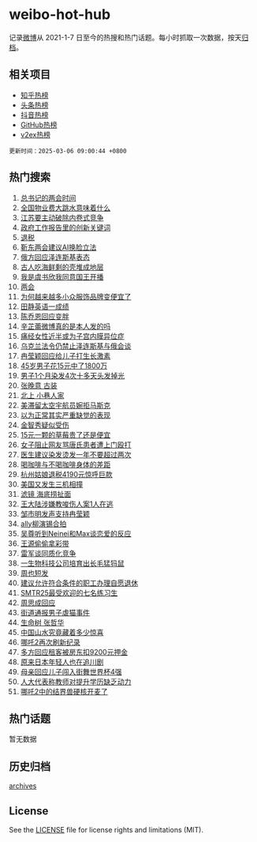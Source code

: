 # weibo-hot-hub

记录[微博](https://www.weibo.com)从 2021-1-7 日至今的热搜和热门话题。每小时抓取一次数据，按天[归档](archives)。

## 相关项目

- [知乎热榜](https://github.com/lonnyzhang423/zhihu-hot-hub)
- [头条热榜](https://github.com/lonnyzhang423/toutiao-hot-hub)
- [抖音热榜](https://github.com/lonnyzhang423/douyin-hot-hub)
- [GitHub热榜](https://github.com/lonnyzhang423/github-hot-hub)
- [v2ex热榜](https://github.com/lonnyzhang423/v2ex-hot-hub)


`更新时间：2025-03-06 09:00:44 +0800`

## 热门搜索

1. [总书记的两会时间](https://m.weibo.cn/search?containerid=100103type%3D1%26t%3D10%26q%3D%23%E6%80%BB%E4%B9%A6%E8%AE%B0%E7%9A%84%E4%B8%A4%E4%BC%9A%E6%97%B6%E9%97%B4%23&stream_entry_id=51&isnewpage=1&extparam=seat%3D1%26stream_entry_id%3D51%26c_type%3D51%26pos%3D0%26cate%3D10103%26dgr%3D0%26q%3D%2523%25E6%2580%25BB%25E4%25B9%25A6%25E8%25AE%25B0%25E7%259A%2584%25E4%25B8%25A4%25E4%25BC%259A%25E6%2597%25B6%25E9%2597%25B4%2523%26filter_type%3Drealtimehot%26display_time%3D1741222842%26pre_seqid%3D174122284284403521618122)
1. [全国物业费大跳水意味着什么](https://m.weibo.cn/search?containerid=100103type%3D1%26t%3D10%26q%3D%23%E5%85%A8%E5%9B%BD%E7%89%A9%E4%B8%9A%E8%B4%B9%E5%A4%A7%E8%B7%B3%E6%B0%B4%E6%84%8F%E5%91%B3%E7%9D%80%E4%BB%80%E4%B9%88%23&stream_entry_id=31&isnewpage=1&extparam=seat%3D1%26stream_entry_id%3D31%26q%3D%2523%25E5%2585%25A8%25E5%259B%25BD%25E7%2589%25A9%25E4%25B8%259A%25E8%25B4%25B9%25E5%25A4%25A7%25E8%25B7%25B3%25E6%25B0%25B4%25E6%2584%258F%25E5%2591%25B3%25E7%259D%2580%25E4%25BB%2580%25E4%25B9%2588%2523%26dgr%3D0%26realpos%3D1%26band_rank%3D1%26filter_type%3Drealtimehot%26flag%3D1%26pos%3D0%26cate%3D5001%26lcate%3D5001%26c_type%3D31%26display_time%3D1741222842%26pre_seqid%3D174122284284403521618122)
1. [江苏要主动破除内卷式竞争](https://m.weibo.cn/search?containerid=100103type%3D1%26t%3D10%26q%3D%23%E6%B1%9F%E8%8B%8F%E8%A6%81%E4%B8%BB%E5%8A%A8%E7%A0%B4%E9%99%A4%E5%86%85%E5%8D%B7%E5%BC%8F%E7%AB%9E%E4%BA%89%23&stream_entry_id=31&isnewpage=1&extparam=seat%3D1%26stream_entry_id%3D31%26q%3D%2523%25E6%25B1%259F%25E8%258B%258F%25E8%25A6%2581%25E4%25B8%25BB%25E5%258A%25A8%25E7%25A0%25B4%25E9%2599%25A4%25E5%2586%2585%25E5%258D%25B7%25E5%25BC%258F%25E7%25AB%259E%25E4%25BA%2589%2523%26dgr%3D0%26realpos%3D2%26band_rank%3D2%26filter_type%3Drealtimehot%26flag%3D0%26pos%3D1%26cate%3D5001%26lcate%3D5001%26c_type%3D31%26display_time%3D1741222842%26pre_seqid%3D174122284284403521618122)
1. [政府工作报告里的创新关键词](https://m.weibo.cn/search?containerid=100103type%3D1%26t%3D10%26q%3D%23%E6%94%BF%E5%BA%9C%E5%B7%A5%E4%BD%9C%E6%8A%A5%E5%91%8A%E9%87%8C%E7%9A%84%E5%88%9B%E6%96%B0%E5%85%B3%E9%94%AE%E8%AF%8D%23&stream_entry_id=31&isnewpage=1&extparam=seat%3D1%26stream_entry_id%3D31%26q%3D%2523%25E6%2594%25BF%25E5%25BA%259C%25E5%25B7%25A5%25E4%25BD%259C%25E6%258A%25A5%25E5%2591%258A%25E9%2587%258C%25E7%259A%2584%25E5%2588%259B%25E6%2596%25B0%25E5%2585%25B3%25E9%2594%25AE%25E8%25AF%258D%2523%26dgr%3D0%26realpos%3D3%26band_rank%3D3%26filter_type%3Drealtimehot%26flag%3D0%26pos%3D2%26cate%3D5001%26lcate%3D5001%26c_type%3D31%26display_time%3D1741222842%26pre_seqid%3D174122284284403521618122)
1. [退税](https://m.weibo.cn/search?containerid=100103type%3D1%26t%3D10%26q%3D%E9%80%80%E7%A8%8E&stream_entry_id=31&isnewpage=1&extparam=seat%3D1%26stream_entry_id%3D31%26q%3D%25E9%2580%2580%25E7%25A8%258E%26dgr%3D0%26realpos%3D4%26band_rank%3D4%26filter_type%3Drealtimehot%26flag%3D2%26pos%3D3%26cate%3D5001%26lcate%3D5001%26c_type%3D31%26display_time%3D1741222842%26pre_seqid%3D174122284284403521618122)
1. [靳东两会建议AI换脸立法](https://m.weibo.cn/search?containerid=100103type%3D1%26t%3D10%26q%3D%23%E9%9D%B3%E4%B8%9C%E4%B8%A4%E4%BC%9A%E5%BB%BA%E8%AE%AEAI%E6%8D%A2%E8%84%B8%E7%AB%8B%E6%B3%95%23&stream_entry_id=31&isnewpage=1&extparam=seat%3D1%26stream_entry_id%3D31%26q%3D%2523%25E9%259D%25B3%25E4%25B8%259C%25E4%25B8%25A4%25E4%25BC%259A%25E5%25BB%25BA%25E8%25AE%25AEAI%25E6%258D%25A2%25E8%2584%25B8%25E7%25AB%258B%25E6%25B3%2595%2523%26dgr%3D0%26realpos%3D5%26band_rank%3D5%26filter_type%3Drealtimehot%26flag%3D0%26pos%3D4%26cate%3D5001%26lcate%3D5001%26c_type%3D31%26display_time%3D1741222842%26pre_seqid%3D174122284284403521618122)
1. [俄方回应泽连斯基表态](https://m.weibo.cn/search?containerid=100103type%3D1%26t%3D10%26q%3D%23%E4%BF%84%E6%96%B9%E5%9B%9E%E5%BA%94%E6%B3%BD%E8%BF%9E%E6%96%AF%E5%9F%BA%E8%A1%A8%E6%80%81%23&stream_entry_id=31&isnewpage=1&extparam=seat%3D1%26stream_entry_id%3D31%26q%3D%2523%25E4%25BF%2584%25E6%2596%25B9%25E5%259B%259E%25E5%25BA%2594%25E6%25B3%25BD%25E8%25BF%259E%25E6%2596%25AF%25E5%259F%25BA%25E8%25A1%25A8%25E6%2580%2581%2523%26dgr%3D0%26realpos%3D6%26band_rank%3D6%26filter_type%3Drealtimehot%26flag%3D1%26pos%3D5%26cate%3D5001%26lcate%3D5001%26c_type%3D31%26display_time%3D1741222842%26pre_seqid%3D174122284284403521618122)
1. [古人吃海鲜剩的壳堆成地层](https://m.weibo.cn/search?containerid=100103type%3D1%26t%3D10%26q%3D%23%E5%8F%A4%E4%BA%BA%E5%90%83%E6%B5%B7%E9%B2%9C%E5%89%A9%E7%9A%84%E5%A3%B3%E5%A0%86%E6%88%90%E5%9C%B0%E5%B1%82%23&stream_entry_id=31&isnewpage=1&extparam=seat%3D1%26stream_entry_id%3D31%26q%3D%2523%25E5%258F%25A4%25E4%25BA%25BA%25E5%2590%2583%25E6%25B5%25B7%25E9%25B2%259C%25E5%2589%25A9%25E7%259A%2584%25E5%25A3%25B3%25E5%25A0%2586%25E6%2588%2590%25E5%259C%25B0%25E5%25B1%2582%2523%26dgr%3D0%26realpos%3D7%26band_rank%3D7%26filter_type%3Drealtimehot%26flag%3D0%26pos%3D6%26cate%3D5001%26lcate%3D5001%26c_type%3D31%26display_time%3D1741222842%26pre_seqid%3D174122284284403521618122)
1. [我是虞书欣我同意国王开播](https://m.weibo.cn/search?containerid=100103type%3D1%26t%3D10%26q%3D%23%E6%88%91%E6%98%AF%E8%99%9E%E4%B9%A6%E6%AC%A3%E6%88%91%E5%90%8C%E6%84%8F%E5%9B%BD%E7%8E%8B%E5%BC%80%E6%92%AD%23&stream_entry_id=31&isnewpage=1&extparam=seat%3D1%26stream_entry_id%3D31%26q%3D%2523%25E6%2588%2591%25E6%2598%25AF%25E8%2599%259E%25E4%25B9%25A6%25E6%25AC%25A3%25E6%2588%2591%25E5%2590%258C%25E6%2584%258F%25E5%259B%25BD%25E7%258E%258B%25E5%25BC%2580%25E6%2592%25AD%2523%26dgr%3D0%26realpos%3D8%26band_rank%3D8%26filter_type%3Drealtimehot%26flag%3D1%26pos%3D7%26cate%3D5001%26lcate%3D5001%26c_type%3D31%26display_time%3D1741222842%26pre_seqid%3D174122284284403521618122)
1. [两会](https://m.weibo.cn/search?containerid=100103type%3D1%26t%3D10%26q%3D%E4%B8%A4%E4%BC%9A&stream_entry_id=31&isnewpage=1&extparam=seat%3D1%26stream_entry_id%3D31%26q%3D%25E4%25B8%25A4%25E4%25BC%259A%26dgr%3D0%26realpos%3D9%26band_rank%3D9%26filter_type%3Drealtimehot%26flag%3D0%26pos%3D8%26cate%3D5001%26lcate%3D5001%26c_type%3D31%26display_time%3D1741222842%26pre_seqid%3D174122284284403521618122)
1. [为何越来越多小众服饰品牌变便宜了](https://m.weibo.cn/search?containerid=100103type%3D1%26t%3D10%26q%3D%23%E4%B8%BA%E4%BD%95%E8%B6%8A%E6%9D%A5%E8%B6%8A%E5%A4%9A%E5%B0%8F%E4%BC%97%E6%9C%8D%E9%A5%B0%E5%93%81%E7%89%8C%E5%8F%98%E4%BE%BF%E5%AE%9C%E4%BA%86%23&stream_entry_id=31&isnewpage=1&extparam=seat%3D1%26stream_entry_id%3D31%26q%3D%2523%25E4%25B8%25BA%25E4%25BD%2595%25E8%25B6%258A%25E6%259D%25A5%25E8%25B6%258A%25E5%25A4%259A%25E5%25B0%258F%25E4%25BC%2597%25E6%259C%258D%25E9%25A5%25B0%25E5%2593%2581%25E7%2589%258C%25E5%258F%2598%25E4%25BE%25BF%25E5%25AE%259C%25E4%25BA%2586%2523%26dgr%3D0%26realpos%3D10%26band_rank%3D10%26filter_type%3Drealtimehot%26flag%3D0%26pos%3D9%26cate%3D5001%26lcate%3D5001%26c_type%3D31%26display_time%3D1741222842%26pre_seqid%3D174122284284403521618122)
1. [田静英语一成绩](https://m.weibo.cn/search?containerid=100103type%3D1%26t%3D10%26q%3D%23%E7%94%B0%E9%9D%99%E8%8B%B1%E8%AF%AD%E4%B8%80%E6%88%90%E7%BB%A9%23&stream_entry_id=31&isnewpage=1&extparam=seat%3D1%26stream_entry_id%3D31%26q%3D%2523%25E7%2594%25B0%25E9%259D%2599%25E8%258B%25B1%25E8%25AF%25AD%25E4%25B8%2580%25E6%2588%2590%25E7%25BB%25A9%2523%26dgr%3D0%26realpos%3D11%26band_rank%3D11%26filter_type%3Drealtimehot%26flag%3D1%26pos%3D10%26cate%3D5001%26lcate%3D5001%26c_type%3D31%26display_time%3D1741222842%26pre_seqid%3D174122284284403521618122)
1. [陈乔恩回应变胖](https://m.weibo.cn/search?containerid=100103type%3D1%26t%3D10%26q%3D%23%E9%99%88%E4%B9%94%E6%81%A9%E5%9B%9E%E5%BA%94%E5%8F%98%E8%83%96%23&stream_entry_id=31&isnewpage=1&extparam=seat%3D1%26stream_entry_id%3D31%26q%3D%2523%25E9%2599%2588%25E4%25B9%2594%25E6%2581%25A9%25E5%259B%259E%25E5%25BA%2594%25E5%258F%2598%25E8%2583%2596%2523%26dgr%3D0%26realpos%3D12%26band_rank%3D12%26filter_type%3Drealtimehot%26flag%3D2%26pos%3D11%26cate%3D5001%26lcate%3D5001%26c_type%3D31%26display_time%3D1741222842%26pre_seqid%3D174122284284403521618122)
1. [辛芷蕾微博真的是本人发的吗](https://m.weibo.cn/search?containerid=100103type%3D1%26t%3D10%26q%3D%E8%BE%9B%E8%8A%B7%E8%95%BE%E5%BE%AE%E5%8D%9A%E7%9C%9F%E7%9A%84%E6%98%AF%E6%9C%AC%E4%BA%BA%E5%8F%91%E7%9A%84%E5%90%97&stream_entry_id=31&isnewpage=1&extparam=seat%3D1%26stream_entry_id%3D31%26q%3D%25E8%25BE%259B%25E8%258A%25B7%25E8%2595%25BE%25E5%25BE%25AE%25E5%258D%259A%25E7%259C%259F%25E7%259A%2584%25E6%2598%25AF%25E6%259C%25AC%25E4%25BA%25BA%25E5%258F%2591%25E7%259A%2584%25E5%2590%2597%26dgr%3D0%26realpos%3D13%26band_rank%3D13%26filter_type%3Drealtimehot%26flag%3D2%26pos%3D12%26cate%3D5001%26lcate%3D5001%26c_type%3D31%26display_time%3D1741222842%26pre_seqid%3D174122284284403521618122)
1. [痛经女性近半或为子宫内膜异位症](https://m.weibo.cn/search?containerid=100103type%3D1%26t%3D10%26q%3D%23%E7%97%9B%E7%BB%8F%E5%A5%B3%E6%80%A7%E8%BF%91%E5%8D%8A%E6%88%96%E4%B8%BA%E5%AD%90%E5%AE%AB%E5%86%85%E8%86%9C%E5%BC%82%E4%BD%8D%E7%97%87%23&stream_entry_id=31&isnewpage=1&extparam=seat%3D1%26stream_entry_id%3D31%26q%3D%2523%25E7%2597%259B%25E7%25BB%258F%25E5%25A5%25B3%25E6%2580%25A7%25E8%25BF%2591%25E5%258D%258A%25E6%2588%2596%25E4%25B8%25BA%25E5%25AD%2590%25E5%25AE%25AB%25E5%2586%2585%25E8%2586%259C%25E5%25BC%2582%25E4%25BD%258D%25E7%2597%2587%2523%26dgr%3D0%26realpos%3D14%26band_rank%3D14%26filter_type%3Drealtimehot%26flag%3D1%26pos%3D13%26cate%3D5001%26lcate%3D5001%26c_type%3D31%26display_time%3D1741222842%26pre_seqid%3D174122284284403521618122)
1. [乌克兰法令仍禁止泽连斯基与俄会谈](https://m.weibo.cn/search?containerid=100103type%3D1%26t%3D10%26q%3D%23%E4%B9%8C%E5%85%8B%E5%85%B0%E6%B3%95%E4%BB%A4%E4%BB%8D%E7%A6%81%E6%AD%A2%E6%B3%BD%E8%BF%9E%E6%96%AF%E5%9F%BA%E4%B8%8E%E4%BF%84%E4%BC%9A%E8%B0%88%23&stream_entry_id=31&isnewpage=1&extparam=seat%3D1%26stream_entry_id%3D31%26q%3D%2523%25E4%25B9%258C%25E5%2585%258B%25E5%2585%25B0%25E6%25B3%2595%25E4%25BB%25A4%25E4%25BB%258D%25E7%25A6%2581%25E6%25AD%25A2%25E6%25B3%25BD%25E8%25BF%259E%25E6%2596%25AF%25E5%259F%25BA%25E4%25B8%258E%25E4%25BF%2584%25E4%25BC%259A%25E8%25B0%2588%2523%26dgr%3D0%26realpos%3D15%26band_rank%3D15%26filter_type%3Drealtimehot%26flag%3D1%26pos%3D14%26cate%3D5001%26lcate%3D5001%26c_type%3D31%26display_time%3D1741222842%26pre_seqid%3D174122284284403521618122)
1. [冉莹颖回应给儿子打生长激素](https://m.weibo.cn/search?containerid=100103type%3D1%26t%3D10%26q%3D%E5%86%89%E8%8E%B9%E9%A2%96%E5%9B%9E%E5%BA%94%E7%BB%99%E5%84%BF%E5%AD%90%E6%89%93%E7%94%9F%E9%95%BF%E6%BF%80%E7%B4%A0&stream_entry_id=31&isnewpage=1&extparam=seat%3D1%26stream_entry_id%3D31%26q%3D%25E5%2586%2589%25E8%258E%25B9%25E9%25A2%2596%25E5%259B%259E%25E5%25BA%2594%25E7%25BB%2599%25E5%2584%25BF%25E5%25AD%2590%25E6%2589%2593%25E7%2594%259F%25E9%2595%25BF%25E6%25BF%2580%25E7%25B4%25A0%26dgr%3D0%26realpos%3D16%26band_rank%3D16%26filter_type%3Drealtimehot%26flag%3D2%26pos%3D15%26cate%3D5001%26lcate%3D5001%26c_type%3D31%26display_time%3D1741222842%26pre_seqid%3D174122284284403521618122)
1. [45岁男子花15元中了1800万](https://m.weibo.cn/search?containerid=100103type%3D1%26t%3D10%26q%3D%2345%E5%B2%81%E7%94%B7%E5%AD%90%E8%8A%B115%E5%85%83%E4%B8%AD%E4%BA%861800%E4%B8%87%23&stream_entry_id=31&isnewpage=1&extparam=seat%3D1%26stream_entry_id%3D31%26q%3D%252345%25E5%25B2%2581%25E7%2594%25B7%25E5%25AD%2590%25E8%258A%25B115%25E5%2585%2583%25E4%25B8%25AD%25E4%25BA%25861800%25E4%25B8%2587%2523%26dgr%3D0%26realpos%3D17%26band_rank%3D17%26filter_type%3Drealtimehot%26flag%3D2%26pos%3D16%26cate%3D5001%26lcate%3D5001%26c_type%3D31%26display_time%3D1741222842%26pre_seqid%3D174122284284403521618122)
1. [男子1个月染发4次十多天头发掉光](https://m.weibo.cn/search?containerid=100103type%3D1%26t%3D10%26q%3D%23%E7%94%B7%E5%AD%901%E4%B8%AA%E6%9C%88%E6%9F%93%E5%8F%914%E6%AC%A1%E5%8D%81%E5%A4%9A%E5%A4%A9%E5%A4%B4%E5%8F%91%E6%8E%89%E5%85%89%23&stream_entry_id=31&isnewpage=1&extparam=seat%3D1%26stream_entry_id%3D31%26q%3D%2523%25E7%2594%25B7%25E5%25AD%25901%25E4%25B8%25AA%25E6%259C%2588%25E6%259F%2593%25E5%258F%25914%25E6%25AC%25A1%25E5%258D%2581%25E5%25A4%259A%25E5%25A4%25A9%25E5%25A4%25B4%25E5%258F%2591%25E6%258E%2589%25E5%2585%2589%2523%26dgr%3D0%26realpos%3D18%26band_rank%3D18%26filter_type%3Drealtimehot%26flag%3D0%26pos%3D17%26cate%3D5001%26lcate%3D5001%26c_type%3D31%26display_time%3D1741222842%26pre_seqid%3D174122284284403521618122)
1. [张晚意 古装](https://m.weibo.cn/search?containerid=100103type%3D1%26t%3D10%26q%3D%E5%BC%A0%E6%99%9A%E6%84%8F+%E5%8F%A4%E8%A3%85&stream_entry_id=31&isnewpage=1&extparam=seat%3D1%26stream_entry_id%3D31%26q%3D%25E5%25BC%25A0%25E6%2599%259A%25E6%2584%258F%2520%25E5%258F%25A4%25E8%25A3%2585%26dgr%3D0%26realpos%3D19%26band_rank%3D19%26filter_type%3Drealtimehot%26flag%3D1%26pos%3D18%26cate%3D5001%26lcate%3D5001%26c_type%3D31%26display_time%3D1741222842%26pre_seqid%3D174122284284403521618122)
1. [北上 小巷人家](https://m.weibo.cn/search?containerid=100103type%3D1%26t%3D10%26q%3D%E5%8C%97%E4%B8%8A+%E5%B0%8F%E5%B7%B7%E4%BA%BA%E5%AE%B6&stream_entry_id=31&isnewpage=1&extparam=seat%3D1%26stream_entry_id%3D31%26q%3D%25E5%258C%2597%25E4%25B8%258A%2520%25E5%25B0%258F%25E5%25B7%25B7%25E4%25BA%25BA%25E5%25AE%25B6%26dgr%3D0%26realpos%3D20%26band_rank%3D20%26filter_type%3Drealtimehot%26flag%3D0%26pos%3D19%26cate%3D5001%26lcate%3D5001%26c_type%3D31%26display_time%3D1741222842%26pre_seqid%3D174122284284403521618122)
1. [美滞留太空宇航员婉拒马斯克](https://m.weibo.cn/search?containerid=100103type%3D1%26t%3D10%26q%3D%23%E7%BE%8E%E6%BB%9E%E7%95%99%E5%A4%AA%E7%A9%BA%E5%AE%87%E8%88%AA%E5%91%98%E5%A9%89%E6%8B%92%E9%A9%AC%E6%96%AF%E5%85%8B%23&stream_entry_id=31&isnewpage=1&extparam=seat%3D1%26stream_entry_id%3D31%26q%3D%2523%25E7%25BE%258E%25E6%25BB%259E%25E7%2595%2599%25E5%25A4%25AA%25E7%25A9%25BA%25E5%25AE%2587%25E8%2588%25AA%25E5%2591%2598%25E5%25A9%2589%25E6%258B%2592%25E9%25A9%25AC%25E6%2596%25AF%25E5%2585%258B%2523%26dgr%3D0%26realpos%3D21%26band_rank%3D21%26filter_type%3Drealtimehot%26flag%3D0%26pos%3D20%26cate%3D5001%26lcate%3D5001%26c_type%3D31%26display_time%3D1741222842%26pre_seqid%3D174122284284403521618122)
1. [以为正常其实严重缺觉的表现](https://m.weibo.cn/search?containerid=100103type%3D1%26t%3D10%26q%3D%23%E4%BB%A5%E4%B8%BA%E6%AD%A3%E5%B8%B8%E5%85%B6%E5%AE%9E%E4%B8%A5%E9%87%8D%E7%BC%BA%E8%A7%89%E7%9A%84%E8%A1%A8%E7%8E%B0%23&stream_entry_id=31&isnewpage=1&extparam=seat%3D1%26stream_entry_id%3D31%26q%3D%2523%25E4%25BB%25A5%25E4%25B8%25BA%25E6%25AD%25A3%25E5%25B8%25B8%25E5%2585%25B6%25E5%25AE%259E%25E4%25B8%25A5%25E9%2587%258D%25E7%25BC%25BA%25E8%25A7%2589%25E7%259A%2584%25E8%25A1%25A8%25E7%258E%25B0%2523%26dgr%3D0%26realpos%3D22%26band_rank%3D22%26filter_type%3Drealtimehot%26flag%3D1%26pos%3D21%26cate%3D5001%26lcate%3D5001%26c_type%3D31%26display_time%3D1741222842%26pre_seqid%3D174122284284403521618122)
1. [金智秀疑似受伤](https://m.weibo.cn/search?containerid=100103type%3D1%26t%3D10%26q%3D%23%E9%87%91%E6%99%BA%E7%A7%80%E7%96%91%E4%BC%BC%E5%8F%97%E4%BC%A4%23&stream_entry_id=31&isnewpage=1&extparam=seat%3D1%26stream_entry_id%3D31%26q%3D%2523%25E9%2587%2591%25E6%2599%25BA%25E7%25A7%2580%25E7%2596%2591%25E4%25BC%25BC%25E5%258F%2597%25E4%25BC%25A4%2523%26dgr%3D0%26realpos%3D23%26band_rank%3D23%26filter_type%3Drealtimehot%26flag%3D0%26pos%3D22%26cate%3D5001%26lcate%3D5001%26c_type%3D31%26display_time%3D1741222842%26pre_seqid%3D174122284284403521618122)
1. [15元一颗的草莓贵了还是便宜](https://m.weibo.cn/search?containerid=100103type%3D1%26t%3D10%26q%3D%2315%E5%85%83%E4%B8%80%E9%A2%97%E7%9A%84%E8%8D%89%E8%8E%93%E8%B4%B5%E4%BA%86%E8%BF%98%E6%98%AF%E4%BE%BF%E5%AE%9C%23&stream_entry_id=31&isnewpage=1&extparam=seat%3D1%26stream_entry_id%3D31%26q%3D%252315%25E5%2585%2583%25E4%25B8%2580%25E9%25A2%2597%25E7%259A%2584%25E8%258D%2589%25E8%258E%2593%25E8%25B4%25B5%25E4%25BA%2586%25E8%25BF%2598%25E6%2598%25AF%25E4%25BE%25BF%25E5%25AE%259C%2523%26dgr%3D0%26realpos%3D24%26band_rank%3D24%26filter_type%3Drealtimehot%26flag%3D1%26pos%3D23%26cate%3D5001%26lcate%3D5001%26c_type%3D31%26display_time%3D1741222842%26pre_seqid%3D174122284284403521618122)
1. [女子阻止网友骂唐氏患者遭上门殴打](https://m.weibo.cn/search?containerid=100103type%3D1%26t%3D10%26q%3D%23%E5%A5%B3%E5%AD%90%E9%98%BB%E6%AD%A2%E7%BD%91%E5%8F%8B%E9%AA%82%E5%94%90%E6%B0%8F%E6%82%A3%E8%80%85%E9%81%AD%E4%B8%8A%E9%97%A8%E6%AE%B4%E6%89%93%23&stream_entry_id=31&isnewpage=1&extparam=seat%3D1%26stream_entry_id%3D31%26q%3D%2523%25E5%25A5%25B3%25E5%25AD%2590%25E9%2598%25BB%25E6%25AD%25A2%25E7%25BD%2591%25E5%258F%258B%25E9%25AA%2582%25E5%2594%2590%25E6%25B0%258F%25E6%2582%25A3%25E8%2580%2585%25E9%2581%25AD%25E4%25B8%258A%25E9%2597%25A8%25E6%25AE%25B4%25E6%2589%2593%2523%26dgr%3D0%26realpos%3D25%26band_rank%3D25%26filter_type%3Drealtimehot%26flag%3D1%26pos%3D24%26cate%3D5001%26lcate%3D5001%26c_type%3D31%26display_time%3D1741222842%26pre_seqid%3D174122284284403521618122)
1. [医生建议染发烫发一年不要超过两次](https://m.weibo.cn/search?containerid=100103type%3D1%26t%3D10%26q%3D%23%E5%8C%BB%E7%94%9F%E5%BB%BA%E8%AE%AE%E6%9F%93%E5%8F%91%E7%83%AB%E5%8F%91%E4%B8%80%E5%B9%B4%E4%B8%8D%E8%A6%81%E8%B6%85%E8%BF%87%E4%B8%A4%E6%AC%A1%23&stream_entry_id=31&isnewpage=1&extparam=seat%3D1%26stream_entry_id%3D31%26q%3D%2523%25E5%258C%25BB%25E7%2594%259F%25E5%25BB%25BA%25E8%25AE%25AE%25E6%259F%2593%25E5%258F%2591%25E7%2583%25AB%25E5%258F%2591%25E4%25B8%2580%25E5%25B9%25B4%25E4%25B8%258D%25E8%25A6%2581%25E8%25B6%2585%25E8%25BF%2587%25E4%25B8%25A4%25E6%25AC%25A1%2523%26dgr%3D0%26realpos%3D26%26band_rank%3D26%26filter_type%3Drealtimehot%26flag%3D0%26pos%3D25%26cate%3D5001%26lcate%3D5001%26c_type%3D31%26display_time%3D1741222842%26pre_seqid%3D174122284284403521618122)
1. [喝咖啡与不喝咖啡身体的差距](https://m.weibo.cn/search?containerid=100103type%3D1%26t%3D10%26q%3D%E5%96%9D%E5%92%96%E5%95%A1%E4%B8%8E%E4%B8%8D%E5%96%9D%E5%92%96%E5%95%A1%E8%BA%AB%E4%BD%93%E7%9A%84%E5%B7%AE%E8%B7%9D&stream_entry_id=31&isnewpage=1&extparam=seat%3D1%26stream_entry_id%3D31%26q%3D%25E5%2596%259D%25E5%2592%2596%25E5%2595%25A1%25E4%25B8%258E%25E4%25B8%258D%25E5%2596%259D%25E5%2592%2596%25E5%2595%25A1%25E8%25BA%25AB%25E4%25BD%2593%25E7%259A%2584%25E5%25B7%25AE%25E8%25B7%259D%26dgr%3D0%26realpos%3D27%26band_rank%3D27%26filter_type%3Drealtimehot%26flag%3D0%26pos%3D26%26cate%3D5001%26lcate%3D5001%26c_type%3D31%26display_time%3D1741222842%26pre_seqid%3D174122284284403521618122)
1. [杭州姑娘退税4190元惊呼巨款](https://m.weibo.cn/search?containerid=100103type%3D1%26t%3D10%26q%3D%23%E6%9D%AD%E5%B7%9E%E5%A7%91%E5%A8%98%E9%80%80%E7%A8%8E4190%E5%85%83%E6%83%8A%E5%91%BC%E5%B7%A8%E6%AC%BE%23&stream_entry_id=31&isnewpage=1&extparam=seat%3D1%26stream_entry_id%3D31%26q%3D%2523%25E6%259D%25AD%25E5%25B7%259E%25E5%25A7%2591%25E5%25A8%2598%25E9%2580%2580%25E7%25A8%258E4190%25E5%2585%2583%25E6%2583%258A%25E5%2591%25BC%25E5%25B7%25A8%25E6%25AC%25BE%2523%26dgr%3D0%26realpos%3D28%26band_rank%3D28%26filter_type%3Drealtimehot%26flag%3D0%26pos%3D27%26cate%3D5001%26lcate%3D5001%26c_type%3D31%26display_time%3D1741222842%26pre_seqid%3D174122284284403521618122)
1. [美国又发生三机相撞](https://m.weibo.cn/search?containerid=100103type%3D1%26t%3D10%26q%3D%23%E7%BE%8E%E5%9B%BD%E5%8F%88%E5%8F%91%E7%94%9F%E4%B8%89%E6%9C%BA%E7%9B%B8%E6%92%9E%23&stream_entry_id=31&isnewpage=1&extparam=seat%3D1%26stream_entry_id%3D31%26q%3D%2523%25E7%25BE%258E%25E5%259B%25BD%25E5%258F%2588%25E5%258F%2591%25E7%2594%259F%25E4%25B8%2589%25E6%259C%25BA%25E7%259B%25B8%25E6%2592%259E%2523%26dgr%3D0%26realpos%3D29%26band_rank%3D29%26filter_type%3Drealtimehot%26flag%3D1%26pos%3D28%26cate%3D5001%26lcate%3D5001%26c_type%3D31%26display_time%3D1741222842%26pre_seqid%3D174122284284403521618122)
1. [滤镜 海底捞扯面](https://m.weibo.cn/search?containerid=100103type%3D1%26t%3D10%26q%3D%E6%BB%A4%E9%95%9C+%E6%B5%B7%E5%BA%95%E6%8D%9E%E6%89%AF%E9%9D%A2&stream_entry_id=31&isnewpage=1&extparam=seat%3D1%26stream_entry_id%3D31%26q%3D%25E6%25BB%25A4%25E9%2595%259C%2520%25E6%25B5%25B7%25E5%25BA%2595%25E6%258D%259E%25E6%2589%25AF%25E9%259D%25A2%26dgr%3D0%26realpos%3D30%26band_rank%3D30%26filter_type%3Drealtimehot%26flag%3D0%26pos%3D29%26cate%3D5001%26lcate%3D5001%26c_type%3D31%26display_time%3D1741222842%26pre_seqid%3D174122284284403521618122)
1. [王大陆涉嫌教唆伤人案1人在逃](https://m.weibo.cn/search?containerid=100103type%3D1%26t%3D10%26q%3D%23%E7%8E%8B%E5%A4%A7%E9%99%86%E6%B6%89%E5%AB%8C%E6%95%99%E5%94%86%E4%BC%A4%E4%BA%BA%E6%A1%881%E4%BA%BA%E5%9C%A8%E9%80%83%23&stream_entry_id=31&isnewpage=1&extparam=seat%3D1%26stream_entry_id%3D31%26q%3D%2523%25E7%258E%258B%25E5%25A4%25A7%25E9%2599%2586%25E6%25B6%2589%25E5%25AB%258C%25E6%2595%2599%25E5%2594%2586%25E4%25BC%25A4%25E4%25BA%25BA%25E6%25A1%25881%25E4%25BA%25BA%25E5%259C%25A8%25E9%2580%2583%2523%26dgr%3D0%26realpos%3D31%26band_rank%3D31%26filter_type%3Drealtimehot%26flag%3D1%26pos%3D30%26cate%3D5001%26lcate%3D5001%26c_type%3D31%26display_time%3D1741222842%26pre_seqid%3D174122284284403521618122)
1. [邹市明发声支持冉莹颖](https://m.weibo.cn/search?containerid=100103type%3D1%26t%3D10%26q%3D%23%E9%82%B9%E5%B8%82%E6%98%8E%E5%8F%91%E5%A3%B0%E6%94%AF%E6%8C%81%E5%86%89%E8%8E%B9%E9%A2%96%23&stream_entry_id=31&isnewpage=1&extparam=seat%3D1%26stream_entry_id%3D31%26q%3D%2523%25E9%2582%25B9%25E5%25B8%2582%25E6%2598%258E%25E5%258F%2591%25E5%25A3%25B0%25E6%2594%25AF%25E6%258C%2581%25E5%2586%2589%25E8%258E%25B9%25E9%25A2%2596%2523%26dgr%3D0%26realpos%3D32%26band_rank%3D32%26filter_type%3Drealtimehot%26flag%3D1%26pos%3D31%26cate%3D5001%26lcate%3D5001%26c_type%3D31%26display_time%3D1741222842%26pre_seqid%3D174122284284403521618122)
1. [ally柳演锡合拍](https://m.weibo.cn/search?containerid=100103type%3D1%26t%3D10%26q%3D%23ally%E6%9F%B3%E6%BC%94%E9%94%A1%E5%90%88%E6%8B%8D%23&stream_entry_id=31&isnewpage=1&extparam=seat%3D1%26stream_entry_id%3D31%26q%3D%2523ally%25E6%259F%25B3%25E6%25BC%2594%25E9%2594%25A1%25E5%2590%2588%25E6%258B%258D%2523%26dgr%3D0%26realpos%3D33%26band_rank%3D33%26filter_type%3Drealtimehot%26flag%3D1%26pos%3D32%26cate%3D5001%26lcate%3D5001%26c_type%3D31%26display_time%3D1741222842%26pre_seqid%3D174122284284403521618122)
1. [吴尊听到Neinei和Max谈恋爱的反应](https://m.weibo.cn/search?containerid=100103type%3D1%26t%3D10%26q%3D%E5%90%B4%E5%B0%8A%E5%90%AC%E5%88%B0Neinei%E5%92%8CMax%E8%B0%88%E6%81%8B%E7%88%B1%E7%9A%84%E5%8F%8D%E5%BA%94&stream_entry_id=31&isnewpage=1&extparam=seat%3D1%26stream_entry_id%3D31%26q%3D%25E5%2590%25B4%25E5%25B0%258A%25E5%2590%25AC%25E5%2588%25B0Neinei%25E5%2592%258CMax%25E8%25B0%2588%25E6%2581%258B%25E7%2588%25B1%25E7%259A%2584%25E5%258F%258D%25E5%25BA%2594%26dgr%3D0%26realpos%3D34%26band_rank%3D34%26filter_type%3Drealtimehot%26flag%3D0%26pos%3D33%26cate%3D5001%26lcate%3D5001%26c_type%3D31%26display_time%3D1741222842%26pre_seqid%3D174122284284403521618122)
1. [王源偷偷拿彩带](https://m.weibo.cn/search?containerid=100103type%3D1%26t%3D10%26q%3D%23%E7%8E%8B%E6%BA%90%E5%81%B7%E5%81%B7%E6%8B%BF%E5%BD%A9%E5%B8%A6%23&stream_entry_id=31&isnewpage=1&extparam=seat%3D1%26stream_entry_id%3D31%26q%3D%2523%25E7%258E%258B%25E6%25BA%2590%25E5%2581%25B7%25E5%2581%25B7%25E6%258B%25BF%25E5%25BD%25A9%25E5%25B8%25A6%2523%26dgr%3D0%26realpos%3D35%26band_rank%3D35%26filter_type%3Drealtimehot%26flag%3D1%26pos%3D34%26cate%3D5001%26lcate%3D5001%26c_type%3D31%26display_time%3D1741222842%26pre_seqid%3D174122284284403521618122)
1. [雷军谈同质化竞争](https://m.weibo.cn/search?containerid=100103type%3D1%26t%3D10%26q%3D%23%E9%9B%B7%E5%86%9B%E8%B0%88%E5%90%8C%E8%B4%A8%E5%8C%96%E7%AB%9E%E4%BA%89%23&stream_entry_id=31&isnewpage=1&extparam=seat%3D1%26stream_entry_id%3D31%26q%3D%2523%25E9%259B%25B7%25E5%2586%259B%25E8%25B0%2588%25E5%2590%258C%25E8%25B4%25A8%25E5%258C%2596%25E7%25AB%259E%25E4%25BA%2589%2523%26dgr%3D0%26realpos%3D36%26band_rank%3D36%26filter_type%3Drealtimehot%26flag%3D1%26pos%3D35%26cate%3D5001%26lcate%3D5001%26c_type%3D31%26display_time%3D1741222842%26pre_seqid%3D174122284284403521618122)
1. [一生物科技公司培育出长毛猛犸鼠](https://m.weibo.cn/search?containerid=100103type%3D1%26t%3D10%26q%3D%23%E4%B8%80%E7%94%9F%E7%89%A9%E7%A7%91%E6%8A%80%E5%85%AC%E5%8F%B8%E5%9F%B9%E8%82%B2%E5%87%BA%E9%95%BF%E6%AF%9B%E7%8C%9B%E7%8A%B8%E9%BC%A0%23&stream_entry_id=31&isnewpage=1&extparam=seat%3D1%26stream_entry_id%3D31%26q%3D%2523%25E4%25B8%2580%25E7%2594%259F%25E7%2589%25A9%25E7%25A7%2591%25E6%258A%2580%25E5%2585%25AC%25E5%258F%25B8%25E5%259F%25B9%25E8%2582%25B2%25E5%2587%25BA%25E9%2595%25BF%25E6%25AF%259B%25E7%258C%259B%25E7%258A%25B8%25E9%25BC%25A0%2523%26dgr%3D0%26realpos%3D37%26band_rank%3D37%26filter_type%3Drealtimehot%26flag%3D1%26pos%3D36%26cate%3D5001%26lcate%3D5001%26c_type%3D31%26display_time%3D1741222842%26pre_seqid%3D174122284284403521618122)
1. [周也短发](https://m.weibo.cn/search?containerid=100103type%3D1%26t%3D10%26q%3D%E5%91%A8%E4%B9%9F%E7%9F%AD%E5%8F%91&stream_entry_id=31&isnewpage=1&extparam=seat%3D1%26stream_entry_id%3D31%26q%3D%25E5%2591%25A8%25E4%25B9%259F%25E7%259F%25AD%25E5%258F%2591%26dgr%3D0%26realpos%3D38%26band_rank%3D38%26filter_type%3Drealtimehot%26flag%3D1%26pos%3D37%26cate%3D5001%26lcate%3D5001%26c_type%3D31%26display_time%3D1741222842%26pre_seqid%3D174122284284403521618122)
1. [建议允许符合条件的职工办理自愿退休](https://m.weibo.cn/search?containerid=100103type%3D1%26t%3D10%26q%3D%23%E5%BB%BA%E8%AE%AE%E5%85%81%E8%AE%B8%E7%AC%A6%E5%90%88%E6%9D%A1%E4%BB%B6%E7%9A%84%E8%81%8C%E5%B7%A5%E5%8A%9E%E7%90%86%E8%87%AA%E6%84%BF%E9%80%80%E4%BC%91%23&stream_entry_id=31&isnewpage=1&extparam=seat%3D1%26stream_entry_id%3D31%26q%3D%2523%25E5%25BB%25BA%25E8%25AE%25AE%25E5%2585%2581%25E8%25AE%25B8%25E7%25AC%25A6%25E5%2590%2588%25E6%259D%25A1%25E4%25BB%25B6%25E7%259A%2584%25E8%2581%258C%25E5%25B7%25A5%25E5%258A%259E%25E7%2590%2586%25E8%2587%25AA%25E6%2584%25BF%25E9%2580%2580%25E4%25BC%2591%2523%26dgr%3D0%26realpos%3D39%26band_rank%3D39%26filter_type%3Drealtimehot%26flag%3D0%26pos%3D38%26cate%3D5001%26lcate%3D5001%26c_type%3D31%26display_time%3D1741222842%26pre_seqid%3D174122284284403521618122)
1. [SMTR25最受欢迎的七名练习生](https://m.weibo.cn/search?containerid=100103type%3D1%26t%3D10%26q%3D%23SMTR25%E6%9C%80%E5%8F%97%E6%AC%A2%E8%BF%8E%E7%9A%84%E4%B8%83%E5%90%8D%E7%BB%83%E4%B9%A0%E7%94%9F%23&stream_entry_id=31&isnewpage=1&extparam=seat%3D1%26stream_entry_id%3D31%26q%3D%2523SMTR25%25E6%259C%2580%25E5%258F%2597%25E6%25AC%25A2%25E8%25BF%258E%25E7%259A%2584%25E4%25B8%2583%25E5%2590%258D%25E7%25BB%2583%25E4%25B9%25A0%25E7%2594%259F%2523%26dgr%3D0%26realpos%3D40%26band_rank%3D40%26filter_type%3Drealtimehot%26flag%3D1%26pos%3D39%26cate%3D5001%26lcate%3D5001%26c_type%3D31%26display_time%3D1741222842%26pre_seqid%3D174122284284403521618122)
1. [周思成回应](https://m.weibo.cn/search?containerid=100103type%3D1%26t%3D10%26q%3D%23%E5%91%A8%E6%80%9D%E6%88%90%E5%9B%9E%E5%BA%94%23&stream_entry_id=31&isnewpage=1&extparam=seat%3D1%26stream_entry_id%3D31%26q%3D%2523%25E5%2591%25A8%25E6%2580%259D%25E6%2588%2590%25E5%259B%259E%25E5%25BA%2594%2523%26dgr%3D0%26realpos%3D41%26band_rank%3D41%26filter_type%3Drealtimehot%26flag%3D1%26pos%3D40%26cate%3D5001%26lcate%3D5001%26c_type%3D31%26display_time%3D1741222842%26pre_seqid%3D174122284284403521618122)
1. [街道通报男子虐猫事件](https://m.weibo.cn/search?containerid=100103type%3D1%26t%3D10%26q%3D%23%E8%A1%97%E9%81%93%E9%80%9A%E6%8A%A5%E7%94%B7%E5%AD%90%E8%99%90%E7%8C%AB%E4%BA%8B%E4%BB%B6%23&stream_entry_id=31&isnewpage=1&extparam=seat%3D1%26stream_entry_id%3D31%26q%3D%2523%25E8%25A1%2597%25E9%2581%2593%25E9%2580%259A%25E6%258A%25A5%25E7%2594%25B7%25E5%25AD%2590%25E8%2599%2590%25E7%258C%25AB%25E4%25BA%258B%25E4%25BB%25B6%2523%26dgr%3D0%26realpos%3D42%26band_rank%3D42%26filter_type%3Drealtimehot%26flag%3D0%26pos%3D41%26cate%3D5001%26lcate%3D5001%26c_type%3D31%26display_time%3D1741222842%26pre_seqid%3D174122284284403521618122)
1. [生命树 张哲华](https://m.weibo.cn/search?containerid=100103type%3D1%26t%3D10%26q%3D%E7%94%9F%E5%91%BD%E6%A0%91+%E5%BC%A0%E5%93%B2%E5%8D%8E&stream_entry_id=31&isnewpage=1&extparam=seat%3D1%26stream_entry_id%3D31%26q%3D%25E7%2594%259F%25E5%2591%25BD%25E6%25A0%2591%2520%25E5%25BC%25A0%25E5%2593%25B2%25E5%258D%258E%26dgr%3D0%26realpos%3D43%26band_rank%3D43%26filter_type%3Drealtimehot%26flag%3D0%26pos%3D42%26cate%3D5001%26lcate%3D5001%26c_type%3D31%26display_time%3D1741222842%26pre_seqid%3D174122284284403521618122)
1. [中国山水究竟藏着多少惊喜](https://m.weibo.cn/search?containerid=100103type%3D1%26t%3D10%26q%3D%23%E4%B8%AD%E5%9B%BD%E5%B1%B1%E6%B0%B4%E7%A9%B6%E7%AB%9F%E8%97%8F%E7%9D%80%E5%A4%9A%E5%B0%91%E6%83%8A%E5%96%9C%23&stream_entry_id=31&isnewpage=1&extparam=seat%3D1%26stream_entry_id%3D31%26q%3D%2523%25E4%25B8%25AD%25E5%259B%25BD%25E5%25B1%25B1%25E6%25B0%25B4%25E7%25A9%25B6%25E7%25AB%259F%25E8%2597%258F%25E7%259D%2580%25E5%25A4%259A%25E5%25B0%2591%25E6%2583%258A%25E5%2596%259C%2523%26dgr%3D0%26realpos%3D44%26band_rank%3D44%26filter_type%3Drealtimehot%26flag%3D1%26pos%3D43%26cate%3D5001%26lcate%3D5001%26c_type%3D31%26display_time%3D1741222842%26pre_seqid%3D174122284284403521618122)
1. [哪吒2再次刷新纪录](https://m.weibo.cn/search?containerid=100103type%3D1%26t%3D10%26q%3D%23%E5%93%AA%E5%90%922%E5%86%8D%E6%AC%A1%E5%88%B7%E6%96%B0%E7%BA%AA%E5%BD%95%23&stream_entry_id=31&isnewpage=1&extparam=seat%3D1%26stream_entry_id%3D31%26q%3D%2523%25E5%2593%25AA%25E5%2590%25922%25E5%2586%258D%25E6%25AC%25A1%25E5%2588%25B7%25E6%2596%25B0%25E7%25BA%25AA%25E5%25BD%2595%2523%26dgr%3D0%26realpos%3D45%26band_rank%3D45%26filter_type%3Drealtimehot%26flag%3D0%26pos%3D44%26cate%3D5001%26lcate%3D5001%26c_type%3D31%26display_time%3D1741222842%26pre_seqid%3D174122284284403521618122)
1. [多方回应租客被房东扣9200元押金](https://m.weibo.cn/search?containerid=100103type%3D1%26t%3D10%26q%3D%23%E5%A4%9A%E6%96%B9%E5%9B%9E%E5%BA%94%E7%A7%9F%E5%AE%A2%E8%A2%AB%E6%88%BF%E4%B8%9C%E6%89%A39200%E5%85%83%E6%8A%BC%E9%87%91%23&stream_entry_id=31&isnewpage=1&extparam=seat%3D1%26stream_entry_id%3D31%26q%3D%2523%25E5%25A4%259A%25E6%2596%25B9%25E5%259B%259E%25E5%25BA%2594%25E7%25A7%259F%25E5%25AE%25A2%25E8%25A2%25AB%25E6%2588%25BF%25E4%25B8%259C%25E6%2589%25A39200%25E5%2585%2583%25E6%258A%25BC%25E9%2587%2591%2523%26dgr%3D0%26realpos%3D46%26band_rank%3D46%26filter_type%3Drealtimehot%26flag%3D0%26pos%3D45%26cate%3D5001%26lcate%3D5001%26c_type%3D31%26display_time%3D1741222842%26pre_seqid%3D174122284284403521618122)
1. [原来日本年轻人也在追川剧](https://m.weibo.cn/search?containerid=100103type%3D1%26t%3D10%26q%3D%23%E5%8E%9F%E6%9D%A5%E6%97%A5%E6%9C%AC%E5%B9%B4%E8%BD%BB%E4%BA%BA%E4%B9%9F%E5%9C%A8%E8%BF%BD%E5%B7%9D%E5%89%A7%23&stream_entry_id=31&isnewpage=1&extparam=seat%3D1%26stream_entry_id%3D31%26q%3D%2523%25E5%258E%259F%25E6%259D%25A5%25E6%2597%25A5%25E6%259C%25AC%25E5%25B9%25B4%25E8%25BD%25BB%25E4%25BA%25BA%25E4%25B9%259F%25E5%259C%25A8%25E8%25BF%25BD%25E5%25B7%259D%25E5%2589%25A7%2523%26dgr%3D0%26realpos%3D47%26band_rank%3D47%26filter_type%3Drealtimehot%26flag%3D1%26pos%3D46%26cate%3D5001%26lcate%3D5001%26c_type%3D31%26display_time%3D1741222842%26pre_seqid%3D174122284284403521618122)
1. [母亲回应儿子闯入街舞世界杯4强](https://m.weibo.cn/search?containerid=100103type%3D1%26t%3D10%26q%3D%23%E6%AF%8D%E4%BA%B2%E5%9B%9E%E5%BA%94%E5%84%BF%E5%AD%90%E9%97%AF%E5%85%A5%E8%A1%97%E8%88%9E%E4%B8%96%E7%95%8C%E6%9D%AF4%E5%BC%BA%23&stream_entry_id=31&isnewpage=1&extparam=seat%3D1%26stream_entry_id%3D31%26q%3D%2523%25E6%25AF%258D%25E4%25BA%25B2%25E5%259B%259E%25E5%25BA%2594%25E5%2584%25BF%25E5%25AD%2590%25E9%2597%25AF%25E5%2585%25A5%25E8%25A1%2597%25E8%2588%259E%25E4%25B8%2596%25E7%2595%258C%25E6%259D%25AF4%25E5%25BC%25BA%2523%26dgr%3D0%26realpos%3D48%26band_rank%3D48%26filter_type%3Drealtimehot%26flag%3D1%26pos%3D47%26cate%3D5001%26lcate%3D5001%26c_type%3D31%26display_time%3D1741222842%26pre_seqid%3D174122284284403521618122)
1. [人大代表称教师对提升学历缺乏动力](https://m.weibo.cn/search?containerid=100103type%3D1%26t%3D10%26q%3D%23%E4%BA%BA%E5%A4%A7%E4%BB%A3%E8%A1%A8%E7%A7%B0%E6%95%99%E5%B8%88%E5%AF%B9%E6%8F%90%E5%8D%87%E5%AD%A6%E5%8E%86%E7%BC%BA%E4%B9%8F%E5%8A%A8%E5%8A%9B%23&stream_entry_id=31&isnewpage=1&extparam=seat%3D1%26stream_entry_id%3D31%26q%3D%2523%25E4%25BA%25BA%25E5%25A4%25A7%25E4%25BB%25A3%25E8%25A1%25A8%25E7%25A7%25B0%25E6%2595%2599%25E5%25B8%2588%25E5%25AF%25B9%25E6%258F%2590%25E5%258D%2587%25E5%25AD%25A6%25E5%258E%2586%25E7%25BC%25BA%25E4%25B9%258F%25E5%258A%25A8%25E5%258A%259B%2523%26dgr%3D0%26realpos%3D49%26band_rank%3D49%26filter_type%3Drealtimehot%26flag%3D0%26pos%3D48%26cate%3D5001%26lcate%3D5001%26c_type%3D31%26display_time%3D1741222842%26pre_seqid%3D174122284284403521618122)
1. [哪吒2中的结界兽硬核开麦了](https://m.weibo.cn/search?containerid=100103type%3D1%26t%3D10%26q%3D%23%E5%93%AA%E5%90%922%E4%B8%AD%E7%9A%84%E7%BB%93%E7%95%8C%E5%85%BD%E7%A1%AC%E6%A0%B8%E5%BC%80%E9%BA%A6%E4%BA%86%23&stream_entry_id=31&isnewpage=1&extparam=seat%3D1%26stream_entry_id%3D31%26q%3D%2523%25E5%2593%25AA%25E5%2590%25922%25E4%25B8%25AD%25E7%259A%2584%25E7%25BB%2593%25E7%2595%258C%25E5%2585%25BD%25E7%25A1%25AC%25E6%25A0%25B8%25E5%25BC%2580%25E9%25BA%25A6%25E4%25BA%2586%2523%26dgr%3D0%26realpos%3D50%26band_rank%3D50%26filter_type%3Drealtimehot%26flag%3D0%26pos%3D49%26cate%3D5001%26lcate%3D5001%26c_type%3D31%26display_time%3D1741222842%26pre_seqid%3D174122284284403521618122)

## 热门话题

暂无数据

## 历史归档

[archives](archives)

## License

See the [LICENSE](LICENSE) file for license rights and limitations (MIT).

